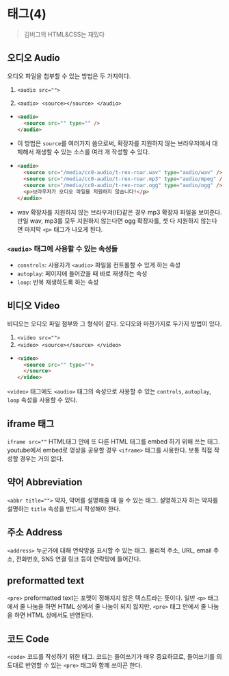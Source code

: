 # 태그(4)

> 김버그의 HTML&CSS는 재밌다

## 오디오 Audio

오디오 파일을 첨부할 수 있는 방법은 두 가지이다.

1. `<audio src="">`

2. `<audio> <source></source> </audio>`

- ```html
  <audio>
    <source src="" type="" />
  </audio>
  ```
- 이 방법은 `source`를 여러가지 씀으로써, 확장자를 지원하지 않는 브라우저에서 대체해서 재생할 수 있는 소스를 여러 개 작성할 수 있다.
- ```html
  <audio>
    <source src="/media/cc0-audio/t-rex-roar.wav" type="audio/wav" />
    <source src="/media/cc0-audio/t-rex-roar.mp3" type="audio/mpeg" />
    <source src="/media/cc0-audio/t-rex-roar.ogg" type="audio/ogg" />
    <p>브라우저가 오디오 파일을 지원하지 않습니다!</p>
  </audio>
  ```
- wav 확장자를 지원하지 않는 브라우저(IE)같은 경우 mp3 확장자 파일을 보여준다. 만일 wav, mp3를 모두 지원하지 않는다면 ogg 확장자를, 셋 다 지원하지 않는다면 마지막 `<p>` 태그가 나오게 된다.

### `<audio>` 태그에 사용할 수 있는 속성들

- `constrols`: 사용자가 `<audio>` 파일을 컨트롤할 수 있게 하는 속성
- `autoplay`: 페이지에 들어갔을 때 바로 재생하는 속성
- `loop`: 반복 재생하도록 하는 속성

## 비디오 Video

비디오는 오디오 파일 첨부와 그 형식이 같다. 오디오와 마찬가지로 두가지 방법이 있다.

1. `<video src="">`
2. `<video> <source></source> </video>`

- ```html
  <video>
    <source src="" type="">
    </source>
  </video>
  ```

`<video>` 태그에도 `<audio>` 태그의 속성으로 사용할 수 있는 `controls`, `autoplay`, `loop` 속성을 사용할 수 있다.

## iframe 태그

`iframe src=""`
HTML태그 안에 또 다른 HTML 태그를 embed 하기 위해 쓰는 태그.
youtube에서 embed로 영상을 공유할 경우 `<iframe>` 태그를 사용한다. 보통 직접 작성할 경우는 거의 없다.

## 약어 Abbreviation

`<abbr title="">`
약자, 약어를 설명해줄 때 쓸 수 있는 태그.
설명하고자 하는 약자를 설명하는 `title` 속성을 반드시 작성해야 한다.

## 주소 Address

`<address>`
누군가에 대해 연락망을 표시할 수 있는 태그. 물리적 주소, URL, email 주소, 전화번호, SNS 연결 링크 등이 연락망에 들어간다.

## preformatted text

`<pre>`
preformatted text는 포맷이 정해지지 않은 텍스트라는 뜻이다. 일반 `<p>` 태그에서 줄 나눔을 하면 HTML 상에서 줄 나눔이 되지 않지만, `<pre>` 태그 안에서 줄 나눔을 하면 HTML 상에서도 반영된다.

## 코드 Code

`<code>`
코드를 작성하기 위한 태그. 코드는 들여쓰기가 매우 중요하므로, 들여쓰기를 의도대로 반영할 수 있는 `<pre>` 태그와 함께 쓰이곤 한다.
